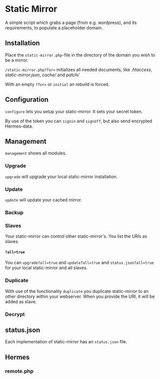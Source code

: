 # Static Mirror

A simple script which grabs a page (from e.g. wordpress), and its requirements, to populate a placeholder domain.

## Installation

Place the `static-mirror.php`-file in the directory of the domain you wish to be a mirror.

`/static-mirror.php?for=` initializes all needed documents, like *.htaccess*, *static-mirror.json*, *cache/* and *patch/*

With an empty `?for=` or `initial` an rebuild is forced.

## Configuration
`configure` lets you setup your static-mirror. It sets your secret token.

By use of the token you can `signin` and `signoff`, but also send encrypted Hermes-data.

## Management
`management` shows all modules.

### Upgrade
`upgrade` will upgrade your local static-mirror installation.

### Update
`update` will update your cached mirror.

### Backup

### Slaves
Your static-mirror can control other static-mirror's. You list the URIs as slaves.

#### `?all=true`
You can `upgrade?all=true` and `update?all=true` and `status.json?all=true` for your local static-mirror and all slaves.

### Duplicate
With use of the functionality `duplicate` you duplicate static-mirror to an other directory within your webserver. When you provide the URI, it will be added as slave.

### Decrypt

## status.json
Each implementation of static-mirror has an `status.json` file.

## Hermes

### remote.php
